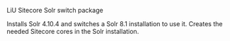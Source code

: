 LiU Sitecore Solr switch package

Installs Solr 4.10.4 and switches a Solr 8.1 installation to use it. Creates the needed Sitecore cores in the Solr installation.
